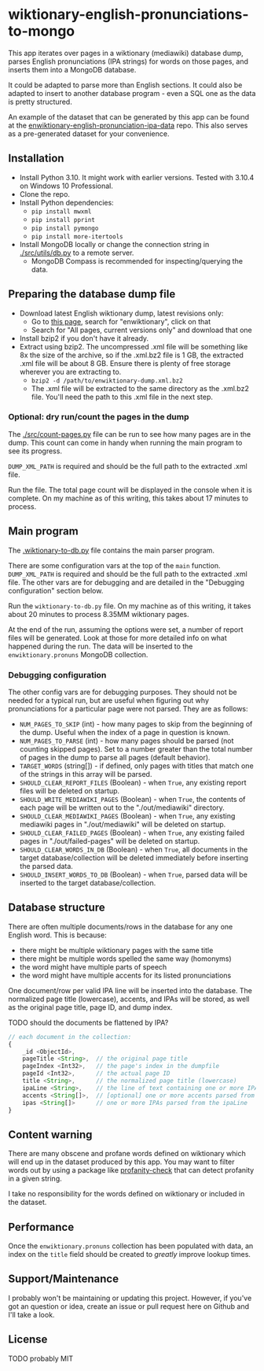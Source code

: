 # wiktionary-english-pronunciations-to-mongo

This app iterates over pages in a wiktionary (mediawiki) database dump, parses English pronunciations (IPA strings) for words on those pages, and inserts them into a MongoDB database.

It could be adapted to parse more than English sections. It could also be adapted to insert to another database program - even a SQL one as the data is pretty structured.

An example of the dataset that can be generated by this app can be found at the [enwiktionary-english-pronunciation-ipa-data](https://github.com/benwilson34/enwiktionary-english-pronunciation-ipa-data) repo. This also serves as a pre-generated dataset for your convenience.


## Installation

- Install Python 3.10. It might work with earlier versions. Tested with 3.10.4 on Windows 10 Professional.
- Clone the repo.
- Install Python dependencies:
    - `pip install mwxml`
    - `pip install pprint`
    - `pip install pymongo`
    - `pip install more-itertools`
- Install MongoDB locally or change the connection string in [./src/utils/db.py](./src/utils/db.py) to a remote server.
    - MongoDB Compass is recommended for inspecting/querying the data.


## Preparing the database dump file

- Download latest English wiktionary dump, latest revisions only:
    - Go to [this page](https://dumps.wikimedia.org/backup-index.html), search for "enwiktionary", click on that
    - Search for "All pages, current versions only" and download that one
- Install bzip2 if you don't have it already.
- Extract using bzip2. The uncompressed .xml file will be something like 8x the size of the archive, so if the .xml.bz2 file is 1 GB, the extracted .xml file will be about 8 GB. Ensure there is plenty of free storage wherever you are extracting to.
    - `bzip2 -d /path/to/enwiktionary-dump.xml.bz2`
    - The .xml file will be extracted to the same directory as the .xml.bz2 file. You'll need the path to this .xml file in the next step.

### Optional: dry run/count the pages in the dump

The [./src/count-pages.py](./src/count-pages.py) file can be run to see how many pages are in the dump. This count can come in handy when running the main program to see its progress.

`DUMP_XML_PATH` is required and should be the full path to the extracted .xml file.

Run the file. The total page count will be displayed in the console when it is complete. On my machine as of this writing, this takes about 17 minutes to process.


## Main program

The [.wiktionary-to-db.py](.wiktionary-to-db.py) file contains the main parser program.

There are some configuration vars at the top of the `main` function. `DUMP_XML_PATH` is required and should be the full path to the extracted .xml file. The other vars are for debugging and are detailed in the "Debugging configuration" section below.

Run the `wiktionary-to-db.py` file. On my machine as of this writing, it takes about 20 minutes to process 8.35MM wiktionary pages.

At the end of the run, assuming the options were set, a number of report files will be generated. Look at those for more detailed info on what happened during the run. The data will be inserted to the `enwiktionary.pronuns` MongoDB collection.

### Debugging configuration

The other config vars are for debugging purposes. They should not be needed for a typical run, but are useful when figuring out why pronunciations for a particular page were not parsed. They are as follows:

- `NUM_PAGES_TO_SKIP` (int) - how many pages to skip from the beginning of the dump. Useful when the index of a page in question is known.
- `NUM_PAGES_TO_PARSE` (int) - how many pages should be parsed (not counting skipped pages). Set to a number greater than the total number of pages in the dump to parse all pages (default behavior).
- `TARGET_WORDS` (string[]) - if defined, only pages with titles that match one of the strings in this array will be parsed.
- `SHOULD_CLEAR_REPORT_FILES` (Boolean) - when `True`, any existing report files will be deleted on startup.
- `SHOULD_WRITE_MEDIAWIKI_PAGES` (Boolean) - when `True`, the contents of each page will be written out to the "./out/mediawiki" directory.
- `SHOULD_CLEAR_MEDIAWIKI_PAGES` (Boolean) - when `True`, any existing mediawiki pages in "./out/mediawiki" will be deleted on startup.
- `SHOULD_CLEAR_FAILED_PAGES` (Boolean) - when `True`, any existing failed pages in "./out/failed-pages" will be deleted on startup.
- `SHOULD_CLEAR_WORDS_IN_DB` (Boolean) - when `True`, all documents in the target database/collection will be deleted immediately before inserting the parsed data.
- `SHOULD_INSERT_WORDS_TO_DB` (Boolean) - when `True`, parsed data will be inserted to the target database/collection.


## Database structure

There are often multiple documents/rows in the database for any one English word. This is because:

- there might be multiple wiktionary pages with the same title
- there might be multiple words spelled the same way (homonyms)
- the word might have multiple parts of speech
- the word might have multiple accents for its listed pronunciations

One document/row per valid IPA line will be inserted into the database.
The normalized page title (lowercase), accents, and IPAs will be stored, as well as the original page title, page ID, and dump index.

TODO should the documents be flattened by IPA? 

```js
// each document in the collection:
{
    _id <ObjectId>,
    pageTitle <String>,  // the original page title
    pageIndex <Int32>,   // the page's index in the dumpfile
    pageId <Int32>,      // the actual page ID 
    title <String>,      // the normalized page title (lowercase)
    ipaLine <String>,    // the line of text containing one or more IPAs
    accents <String[]>,  // [optional] one or more accents parsed from the ipaLine
    ipas <String[]>      // one or more IPAs parsed from the ipaLine
}
```


## Content warning

There are many obscene and profane words defined on wiktionary which will end up in the dataset produced by this app. You may want to filter words out by using a package like [profanity-check](https://pypi.org/project/profanity-check/) that can detect profanity in a given string.

I take no responsibility for the words defined on wiktionary or included in the dataset.


## Performance

Once the `enwiktionary.pronuns` collection has been populated with data, an index on the `title` field should be created to *greatly* improve lookup times.


## Support/Maintenance

I probably won't be maintaining or updating this project. However, if you've got an question or idea, create an issue or pull request here on Github and I'll take a look.


## License

TODO probably MIT
